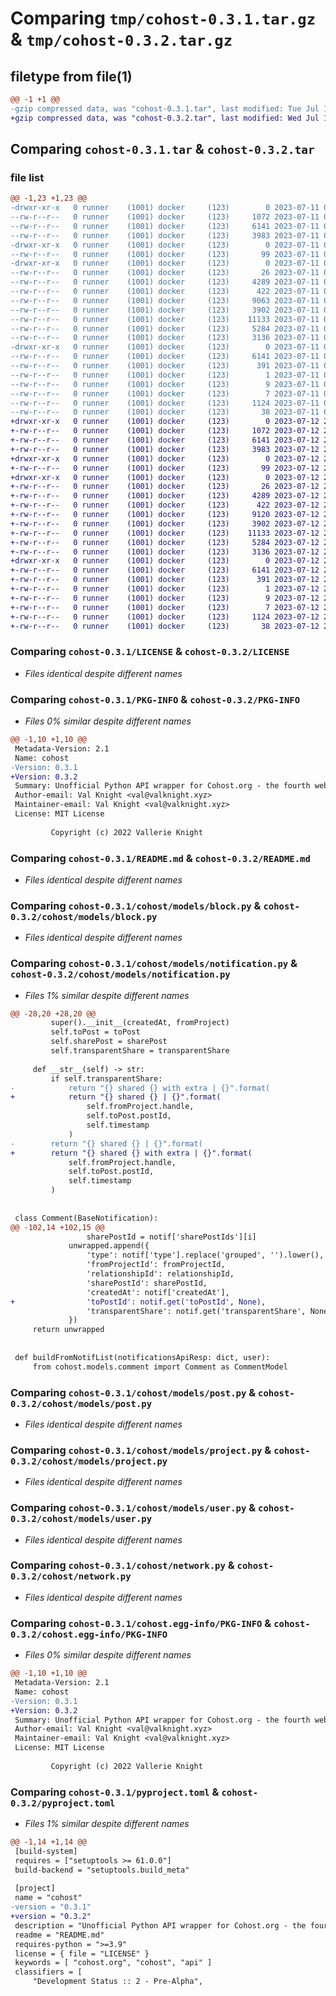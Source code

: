 # Comparing `tmp/cohost-0.3.1.tar.gz` & `tmp/cohost-0.3.2.tar.gz`

## filetype from file(1)

```diff
@@ -1 +1 @@
-gzip compressed data, was "cohost-0.3.1.tar", last modified: Tue Jul 11 04:08:09 2023, max compression
+gzip compressed data, was "cohost-0.3.2.tar", last modified: Wed Jul 12 22:54:58 2023, max compression
```

## Comparing `cohost-0.3.1.tar` & `cohost-0.3.2.tar`

### file list

```diff
@@ -1,23 +1,23 @@
-drwxr-xr-x   0 runner    (1001) docker     (123)        0 2023-07-11 04:08:09.369651 cohost-0.3.1/
--rw-r--r--   0 runner    (1001) docker     (123)     1072 2023-07-11 04:07:59.000000 cohost-0.3.1/LICENSE
--rw-r--r--   0 runner    (1001) docker     (123)     6141 2023-07-11 04:08:09.369651 cohost-0.3.1/PKG-INFO
--rw-r--r--   0 runner    (1001) docker     (123)     3983 2023-07-11 04:07:59.000000 cohost-0.3.1/README.md
-drwxr-xr-x   0 runner    (1001) docker     (123)        0 2023-07-11 04:08:09.369651 cohost-0.3.1/cohost/
--rw-r--r--   0 runner    (1001) docker     (123)       99 2023-07-11 04:07:59.000000 cohost-0.3.1/cohost/__init__.py
-drwxr-xr-x   0 runner    (1001) docker     (123)        0 2023-07-11 04:08:09.369651 cohost-0.3.1/cohost/models/
--rw-r--r--   0 runner    (1001) docker     (123)       26 2023-07-11 04:07:59.000000 cohost-0.3.1/cohost/models/__init__.py
--rw-r--r--   0 runner    (1001) docker     (123)     4289 2023-07-11 04:07:59.000000 cohost-0.3.1/cohost/models/block.py
--rw-r--r--   0 runner    (1001) docker     (123)      422 2023-07-11 04:07:59.000000 cohost-0.3.1/cohost/models/comment.py
--rw-r--r--   0 runner    (1001) docker     (123)     9063 2023-07-11 04:07:59.000000 cohost-0.3.1/cohost/models/notification.py
--rw-r--r--   0 runner    (1001) docker     (123)     3902 2023-07-11 04:07:59.000000 cohost-0.3.1/cohost/models/post.py
--rw-r--r--   0 runner    (1001) docker     (123)    11133 2023-07-11 04:07:59.000000 cohost-0.3.1/cohost/models/project.py
--rw-r--r--   0 runner    (1001) docker     (123)     5284 2023-07-11 04:07:59.000000 cohost-0.3.1/cohost/models/user.py
--rw-r--r--   0 runner    (1001) docker     (123)     3136 2023-07-11 04:07:59.000000 cohost-0.3.1/cohost/network.py
-drwxr-xr-x   0 runner    (1001) docker     (123)        0 2023-07-11 04:08:09.369651 cohost-0.3.1/cohost.egg-info/
--rw-r--r--   0 runner    (1001) docker     (123)     6141 2023-07-11 04:08:09.000000 cohost-0.3.1/cohost.egg-info/PKG-INFO
--rw-r--r--   0 runner    (1001) docker     (123)      391 2023-07-11 04:08:09.000000 cohost-0.3.1/cohost.egg-info/SOURCES.txt
--rw-r--r--   0 runner    (1001) docker     (123)        1 2023-07-11 04:08:09.000000 cohost-0.3.1/cohost.egg-info/dependency_links.txt
--rw-r--r--   0 runner    (1001) docker     (123)        9 2023-07-11 04:08:09.000000 cohost-0.3.1/cohost.egg-info/requires.txt
--rw-r--r--   0 runner    (1001) docker     (123)        7 2023-07-11 04:08:09.000000 cohost-0.3.1/cohost.egg-info/top_level.txt
--rw-r--r--   0 runner    (1001) docker     (123)     1124 2023-07-11 04:07:59.000000 cohost-0.3.1/pyproject.toml
--rw-r--r--   0 runner    (1001) docker     (123)       38 2023-07-11 04:08:09.369651 cohost-0.3.1/setup.cfg
+drwxr-xr-x   0 runner    (1001) docker     (123)        0 2023-07-12 22:54:58.063857 cohost-0.3.2/
+-rw-r--r--   0 runner    (1001) docker     (123)     1072 2023-07-12 22:54:42.000000 cohost-0.3.2/LICENSE
+-rw-r--r--   0 runner    (1001) docker     (123)     6141 2023-07-12 22:54:58.063857 cohost-0.3.2/PKG-INFO
+-rw-r--r--   0 runner    (1001) docker     (123)     3983 2023-07-12 22:54:42.000000 cohost-0.3.2/README.md
+drwxr-xr-x   0 runner    (1001) docker     (123)        0 2023-07-12 22:54:58.059857 cohost-0.3.2/cohost/
+-rw-r--r--   0 runner    (1001) docker     (123)       99 2023-07-12 22:54:42.000000 cohost-0.3.2/cohost/__init__.py
+drwxr-xr-x   0 runner    (1001) docker     (123)        0 2023-07-12 22:54:58.063857 cohost-0.3.2/cohost/models/
+-rw-r--r--   0 runner    (1001) docker     (123)       26 2023-07-12 22:54:42.000000 cohost-0.3.2/cohost/models/__init__.py
+-rw-r--r--   0 runner    (1001) docker     (123)     4289 2023-07-12 22:54:42.000000 cohost-0.3.2/cohost/models/block.py
+-rw-r--r--   0 runner    (1001) docker     (123)      422 2023-07-12 22:54:42.000000 cohost-0.3.2/cohost/models/comment.py
+-rw-r--r--   0 runner    (1001) docker     (123)     9120 2023-07-12 22:54:42.000000 cohost-0.3.2/cohost/models/notification.py
+-rw-r--r--   0 runner    (1001) docker     (123)     3902 2023-07-12 22:54:42.000000 cohost-0.3.2/cohost/models/post.py
+-rw-r--r--   0 runner    (1001) docker     (123)    11133 2023-07-12 22:54:42.000000 cohost-0.3.2/cohost/models/project.py
+-rw-r--r--   0 runner    (1001) docker     (123)     5284 2023-07-12 22:54:42.000000 cohost-0.3.2/cohost/models/user.py
+-rw-r--r--   0 runner    (1001) docker     (123)     3136 2023-07-12 22:54:42.000000 cohost-0.3.2/cohost/network.py
+drwxr-xr-x   0 runner    (1001) docker     (123)        0 2023-07-12 22:54:58.059857 cohost-0.3.2/cohost.egg-info/
+-rw-r--r--   0 runner    (1001) docker     (123)     6141 2023-07-12 22:54:58.000000 cohost-0.3.2/cohost.egg-info/PKG-INFO
+-rw-r--r--   0 runner    (1001) docker     (123)      391 2023-07-12 22:54:58.000000 cohost-0.3.2/cohost.egg-info/SOURCES.txt
+-rw-r--r--   0 runner    (1001) docker     (123)        1 2023-07-12 22:54:58.000000 cohost-0.3.2/cohost.egg-info/dependency_links.txt
+-rw-r--r--   0 runner    (1001) docker     (123)        9 2023-07-12 22:54:58.000000 cohost-0.3.2/cohost.egg-info/requires.txt
+-rw-r--r--   0 runner    (1001) docker     (123)        7 2023-07-12 22:54:58.000000 cohost-0.3.2/cohost.egg-info/top_level.txt
+-rw-r--r--   0 runner    (1001) docker     (123)     1124 2023-07-12 22:54:42.000000 cohost-0.3.2/pyproject.toml
+-rw-r--r--   0 runner    (1001) docker     (123)       38 2023-07-12 22:54:58.063857 cohost-0.3.2/setup.cfg
```

### Comparing `cohost-0.3.1/LICENSE` & `cohost-0.3.2/LICENSE`

 * *Files identical despite different names*

### Comparing `cohost-0.3.1/PKG-INFO` & `cohost-0.3.2/PKG-INFO`

 * *Files 0% similar despite different names*

```diff
@@ -1,10 +1,10 @@
 Metadata-Version: 2.1
 Name: cohost
-Version: 0.3.1
+Version: 0.3.2
 Summary: Unofficial Python API wrapper for Cohost.org - the fourth website!
 Author-email: Val Knight <val@valknight.xyz>
 Maintainer-email: Val Knight <val@valknight.xyz>
 License: MIT License
         
         Copyright (c) 2022 Vallerie Knight
```

### Comparing `cohost-0.3.1/README.md` & `cohost-0.3.2/README.md`

 * *Files identical despite different names*

### Comparing `cohost-0.3.1/cohost/models/block.py` & `cohost-0.3.2/cohost/models/block.py`

 * *Files identical despite different names*

### Comparing `cohost-0.3.1/cohost/models/notification.py` & `cohost-0.3.2/cohost/models/notification.py`

 * *Files 1% similar despite different names*

```diff
@@ -28,20 +28,20 @@
         super().__init__(createdAt, fromProject)
         self.toPost = toPost
         self.sharePost = sharePost
         self.transparentShare = transparentShare
 
     def __str__(self) -> str:
         if self.transparentShare:
-            return "{} shared {} with extra | {}".format(
+            return "{} shared {} | {}".format(
                 self.fromProject.handle,
                 self.toPost.postId,
                 self.timestamp
             )
-        return "{} shared {} | {}".format(
+        return "{} shared {} with extra | {}".format(
             self.fromProject.handle,
             self.toPost.postId,
             self.timestamp
         )
 
 
 class Comment(BaseNotification):
@@ -102,14 +102,15 @@
                 sharePostId = notif['sharePostIds'][i]
             unwrapped.append({
                 'type': notif['type'].replace('grouped', '').lower(),
                 'fromProjectId': fromProjectId,
                 'relationshipId': relationshipId,
                 'sharePostId': sharePostId,
                 'createdAt': notif['createdAt'],
+                'toPostId': notif.get('toPostId', None),
                 'transparentShare': notif.get('transparentShare', None)
             })
     return unwrapped
 
 
 def buildFromNotifList(notificationsApiResp: dict, user):
     from cohost.models.comment import Comment as CommentModel
```

### Comparing `cohost-0.3.1/cohost/models/post.py` & `cohost-0.3.2/cohost/models/post.py`

 * *Files identical despite different names*

### Comparing `cohost-0.3.1/cohost/models/project.py` & `cohost-0.3.2/cohost/models/project.py`

 * *Files identical despite different names*

### Comparing `cohost-0.3.1/cohost/models/user.py` & `cohost-0.3.2/cohost/models/user.py`

 * *Files identical despite different names*

### Comparing `cohost-0.3.1/cohost/network.py` & `cohost-0.3.2/cohost/network.py`

 * *Files identical despite different names*

### Comparing `cohost-0.3.1/cohost.egg-info/PKG-INFO` & `cohost-0.3.2/cohost.egg-info/PKG-INFO`

 * *Files 0% similar despite different names*

```diff
@@ -1,10 +1,10 @@
 Metadata-Version: 2.1
 Name: cohost
-Version: 0.3.1
+Version: 0.3.2
 Summary: Unofficial Python API wrapper for Cohost.org - the fourth website!
 Author-email: Val Knight <val@valknight.xyz>
 Maintainer-email: Val Knight <val@valknight.xyz>
 License: MIT License
         
         Copyright (c) 2022 Vallerie Knight
```

### Comparing `cohost-0.3.1/pyproject.toml` & `cohost-0.3.2/pyproject.toml`

 * *Files 1% similar despite different names*

```diff
@@ -1,14 +1,14 @@
 [build-system]
 requires = ["setuptools >= 61.0.0"]
 build-backend = "setuptools.build_meta"
 
 [project]
 name = "cohost"
-version = "0.3.1"
+version = "0.3.2"
 description = "Unofficial Python API wrapper for Cohost.org - the fourth website!"
 readme = "README.md"
 requires-python = ">=3.9"
 license = { file = "LICENSE" }
 keywords = [ "cohost.org", "cohost", "api" ]
 classifiers = [
     "Development Status :: 2 - Pre-Alpha",
```

